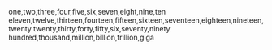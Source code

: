 one,two,three,four,five,six,seven,eight,nine,ten
eleven,twelve,thirteen,fourteen,fifteen,sixteen,seventeen,eighteen,nineteen,twenty
twenty,thirty,forty,fifty,six,seventy,ninety
hundred,thousand,million,billion,trillion,giga